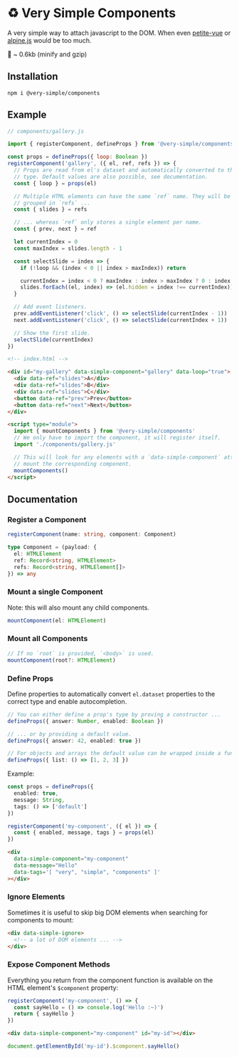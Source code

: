 # ♻️ Very Simple Components

A very simple way to attach javascript to the DOM. When even [petite-vue](https://github.com/vuejs/petite-vue) or [alpine.js](https://github.com/alpinejs/alpine/) would be too much.

💾 ~ 0.6kb (minify and gzip)

## Installation

```
npm i @very-simple/components
```

## Example

```js
// components/gallery.js

import { registerComponent, defineProps } from '@very-simple/components'

const props = defineProps({ loop: Boolean })
registerComponent('gallery', ({ el, ref, refs }) => {
  // Props are read from el's dataset and automatically converted to the correct
  // type. Default values are also possible, see documentation.
  const { loop } = props(el)

  // Multiple HTML elements can have the same `ref` name. They will be
  // grouped in `refs` ...
  const { slides } = refs

  // ... whereas `ref` only stores a single element per name.
  const { prev, next } = ref

  let currentIndex = 0
  const maxIndex = slides.length - 1

  const selectSlide = index => {
    if (!loop && (index < 0 || index > maxIndex)) return

    currentIndex = index < 0 ? maxIndex : index > maxIndex ? 0 : index
    slides.forEach((el, index) => (el.hidden = index !== currentIndex))
  }

  // Add event listeners.
  prev.addEventListener('click', () => selectSlide(currentIndex - 1))
  next.addEventListener('click', () => selectSlide(currentIndex + 1))

  // Show the first slide.
  selectSlide(currentIndex)
})
```

```html
<!-- index.html -->

<div id="my-gallery" data-simple-component="gallery" data-loop="true">
  <div data-ref="slides">A</div>
  <div data-ref="slides">B</div>
  <div data-ref="slides">C</div>
  <button data-ref="prev">Prev</button>
  <button data-ref="next">Next</button>
</div>

<script type="module">
  import { mountComponents } from '@very-simple/components'
  // We only have to import the component, it will register itself.
  import './components/gallery.js'

  // This will look for any elements with a `data-simple-component` attribute and
  // mount the corresponding component.
  mountComponents()
</script>
```

## Documentation

### Register a Component

```ts
registerComponent(name: string, component: Component)

type Component = (payload: {
  el: HTMLElement
  ref: Record<string, HTMLElement>
  refs: Record<string, HTMLElement[]>
}) => any
```

### Mount a single Component

Note: this will also mount any child components.

```ts
mountComponent(el: HTMLElement)
```

### Mount all Components

```ts
// If no `root` is provided, `<body>` is used.
mountComponent(root?: HTMLElement)
```

### Define Props

Define properties to automatically convert `el.dataset` properties to the
correct type and enable autocompletion.

```ts
// You can either define a prop's type by proving a constructor ...
defineProps({ answer: Number, enabled: Boolean })

// ... or by providing a default value.
defineProps({ answer: 42, enabled: true })

// For objects and arrays the default value can be wrapped inside a function
defineProps({ list: () => [1, 2, 3] })
```

Example:

```ts
const props = defineProps({
  enabled: true,
  message: String,
  tags: () => ['default']
})

registerComponent('my-component', ({ el }) => {
  const { enabled, message, tags } = props(el)
})
```

```html
<div
  data-simple-component="my-component"
  data-message="Hello"
  data-tags='[ "very", "simple", "components" ]'
></div>
```

### Ignore Elements

Sometimes it is useful to skip big DOM elements when searching for components
to mount:

```html
<div data-simple-ignore>
  <!-- a lot of DOM elements ... -->
</div>
```

### Expose Component Methods

Everything you return from the component function is available on the HTML
element's `$component` property:

```js
registerComponent('my-component', () => {
  const sayHello = () => console.log('Hello :~)')
  return { sayHello }
})
```

```html
<div data-simple-component="my-component" id="my-id"></div>
```

```js
document.getElementById('my-id').$component.sayHello()
```
